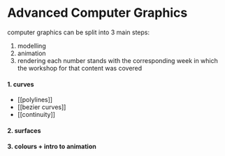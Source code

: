 # Advanced Computer Graphics

computer graphics can be split into 3 main steps:
1. modelling
2. animation
3. rendering
each number stands with the corresponding week in which the workshop for that content was covered
#### 1. curves
- [[polylines]]
- [[bezier curves]]
- [[continuity]]
#### 2. surfaces

#### 3. colours + intro to animation

